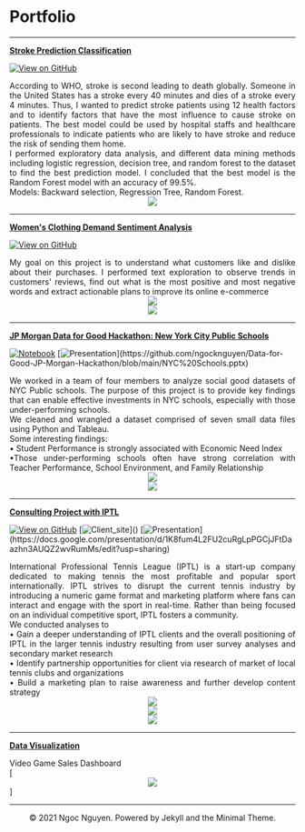 
# Portfolio
---

[**Stroke Prediction Classification**](https://github.com/ngocknguyen/Stroke-Prediction-Classification)

[![View on GitHub](https://img.shields.io/badge/View_on_GitHub-PURPLE?logo=GitHub)](https://github.com/ngocknguyen/Stroke-Prediction-Classification)

<div style="text-align: justify"> According to WHO, stroke is second leading to death globally. Someone in the United States has a stroke every 40 minutes and dies of a stroke every 4 minutes. Thus, I wanted to predict stroke patients using 12 health factors and to identify factors that have the most influence to cause stroke on patients. The best model could be used by hospital staffs and healthcare professionals to indicate patients who are likely to have stroke and reduce the risk of sending them home. 
<br>
I performed exploratory data analysis, and different data mining methods including logistic regression, decision tree, and random forest to the dataset to find the best prediction model. I concluded that the best model is the Random Forest model with an accuracy of 99.5%. 
<br>
Models: Backward selection, Regression Tree, Random Forest.
<br>
</div>
<center><img src="images/balanced.test.pr.png"/></center>

---
[**Women's Clothing Demand Sentiment Analysis**](https://github.com/ngocknguyen/Women-s-Clothing-Review--NLP-Sentiment-Analysis)

[![View on GitHub](https://img.shields.io/badge/View_on_GitHub-PURPLE?logo=GitHub)](https://github.com/ngocknguyen/Women-s-Clothing-Review--NLP-Sentiment-Analysis)


<div style="text-align: justify"> My goal on this project is to understand what customers like and dislike about their purchases. I performed text exploration to observe trends in customers' reviews, find out what is the most positive and most negative words and extract actionable plans to improve its online e-commerce
<br>
</div>
<center><img src="images/positive-reviews.png"/></center>
<center><img src="images/top-20-words.png"/></center>

---
[**JP Morgan Data for Good Hackathon: New York City Public Schools**](https://github.com/ngocknguyen/Data-for-Good-JP-Morgan-Hackathon)

[![Notebook](https://img.shields.io/badge/Jupyter-Notebook-orange?logo=Jupyter)](https://github.com/ngocknguyen/Data-for-Good-JP-Morgan-Hackathon/blob/main/Data_for_Good_Ngoc_Nguyen.ipynb)
[![Presentation](https://img.shields.io/badge/Presentation-salmon?)](https://github.com/ngocknguyen/Data-for-Good-JP-Morgan-Hackathon/blob/main/NYC%20Schools.pptx)

<div style="text-align: justify"> We worked in a team of four members to analyze social good datasets of NYC Public schools. The purpose of this project is to  provide key findings that can enable effective investments in NYC schools, especially with those under-performing schools.
<br> 
We cleaned and wrangled a dataset comprised of seven small data files using Python and Tableau. 
<br>
Some interesting findings: <br>
• Student Performance is strongly associated with Economic Need Index <br>
•Those under-performing schools often have strong correlation with Teacher Performance, School Environment, and Family Relationship
<br>
</div>
<center><img src="images/Community-school-correlation.png"/></center>
<center><img src="images/boxplot.png"/></center>

---
[**Consulting Project with IPTL**](https://github.com/ngocknguyen/IPTL-Consulting-Project)

[![View on GitHub](https://img.shields.io/badge/View_on_GitHub-PURPLE?logo=GitHub)](https://github.com/ngocknguyen/IPTL-Consulting-Project)
[![Client_site](https://img.shields.io/badge/IPTL_site-MEDIUMAQUAMARINE?)]()
[![Presentation](https://img.shields.io/badge/Presentation-salmon?)](https://docs.google.com/presentation/d/1K8fum4L2FU2cuRgLpPGCjJFtDaazhn3AUQZ2wvRumMs/edit?usp=sharing)

<div style="text-align: justify"> International Professional Tennis League (IPTL) is a start-up company dedicated to making tennis the most profitable and popular sport internationally. IPTL strives to disrupt the current tennis industry by introducing a numeric game format and marketing platform where fans can interact and engage with the sport in real-time. Rather than being focused on an individual competitive sport, IPTL fosters a community. <br>
We conducted analyses to <br>
• Gain a deeper understanding of IPTL clients and the overall positioning of IPTL in the larger tennis industry resulting from user survey analyses and secondary market research <br>
• Identify partnership opportunities for client via research of market of local tennis clubs and organizations <br>
• Build a marketing plan to raise awareness and further develop content strategy <br>


</div>
<center><img src="images/wta_country.png"/></center>
<center><img src="images/social_media.png"/></center>
<center><img src="images/chosen match time.png"/></center>

---
[**Data Visualization**](https://public.tableau.com/app/profile/ngocknguyen)

<div style="text-align: justify"> Video Game Sales Dashboard <br>

</div>
[<center><img src="images/VGS Dashboard.png"/></center>]

---
<center>© 2021 Ngoc Nguyen. Powered by Jekyll and the Minimal Theme.</center>

